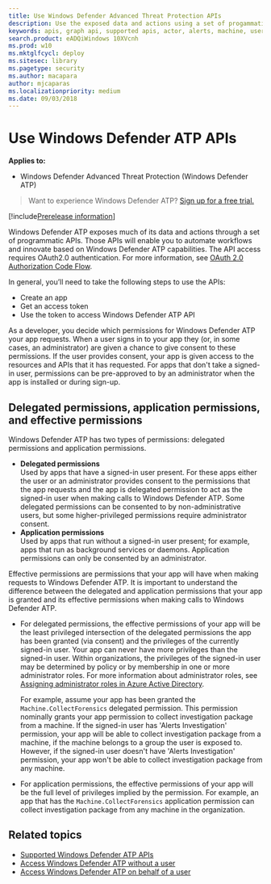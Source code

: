 ```yaml
---
title: Use Windows Defender Advanced Threat Protection APIs  
description: Use the exposed data and actions using a set of progammatic APIs that are part of the Microsoft Intelligence Security Graph.
keywords: apis, graph api, supported apis, actor, alerts, machine, user, domain, ip, file, advanced hunting, query
search.product: eADQiWindows 10XVcnh
ms.prod: w10
ms.mktglfcycl: deploy
ms.sitesec: library
ms.pagetype: security
ms.author: macapara
author: mjcaparas
ms.localizationpriority: medium
ms.date: 09/03/2018
---
```


# Use Windows Defender ATP APIs 

**Applies to:**
- Windows Defender Advanced Threat Protection (Windows Defender ATP)


>Want to experience Windows Defender ATP? [Sign up for a free trial.](https://www.microsoft.com/en-us/WindowsForBusiness/windows-atp?ocid=docs-wdatp-exposedapis-abovefoldlink) 

[!include[Prerelease information](prerelease.md)]

Windows Defender ATP exposes much of its data and actions through a set of programmatic APIs. Those APIs will enable you to automate workflows and innovate based on Windows Defender ATP capabilities. The API access requires OAuth2.0 authentication. For more information, see [OAuth 2.0 Authorization Code Flow](https://docs.microsoft.com/en-us/azure/active-directory/develop/active-directory-v2-protocols-oauth-code).

In general, you’ll need to take the following steps to use the APIs:
- Create an app
- Get an access token
- Use the token to access Windows Defender ATP API


As a developer, you decide which permissions for Windows Defender ATP your app requests. When a user signs in to your app they (or, in some cases, an administrator) are given a chance to give consent to these permissions. If the user provides consent, your app is given access to the resources and APIs that it has requested. For apps that don't take a signed-in user, permissions can be pre-approved to by an administrator when the app is installed or during sign-up.

## Delegated permissions, application permissions, and effective permissions

Windows Defender ATP has two types of permissions: delegated permissions and application permissions.

- **Delegated permissions** <br> 
    Used by apps that have a signed-in user present. For these apps either the user or an administrator provides consent to the permissions that the app requests and the app is delegated permission to act as the signed-in user when making calls to Windows Defender ATP. Some delegated permissions can be consented to by non-administrative users, but some higher-privileged permissions require administrator consent.
- **Application permissions** <br>
    Used by apps that run without a signed-in user present; for example, apps that run as background services or daemons. Application permissions can only be consented by an administrator.

Effective permissions are permissions that your app will have when making requests to Windows Defender ATP. It is important to understand the difference between the delegated and application permissions that your app is granted and its effective permissions when making calls to Windows Defender ATP.

- For delegated permissions, the effective permissions of your app will be the least privileged intersection of the delegated permissions the app has been granted (via consent) and the privileges of the currently signed-in user. Your app can never have more privileges than the signed-in user. Within organizations, the privileges of the signed-in user may be determined by policy or by membership in one or more administrator roles. For more information about administrator roles, see [Assigning administrator roles in Azure Active Directory](https://docs.microsoft.com/azure/active-directory/active-directory-assign-admin-roles).

	For example, assume your app has been granted the `Machine.CollectForensics` delegated permission. This permission nominally grants your app permission to collect investigation package from a machine. If the signed-in user has 'Alerts Investigation' permission, your app will be able to collect investigation package from a machine, if the machine belongs to a group the user is exposed to. However, if the signed-in user doesn't have 'Alerts Investigation' permission, your app won't be able to collect investigation package from any machine.

- For application permissions, the effective permissions of your app will be the full level of privileges implied by the permission. For example, an app that has the `Machine.CollectForensics` application permission can collect investigation package from any machine in the organization.


## Related topics
- [Supported Windows Defender ATP APIs](exposed-apis-list.md)
- [Access Windows Defender ATP without a user](exposed-apis-create-app-webapp.md)
- [Access Windows Defender ATP on behalf of a user](exposed-apis-create-app-nativeapp.md)